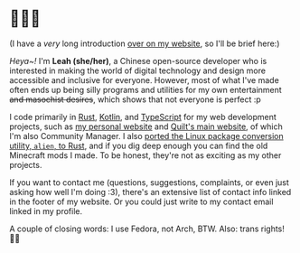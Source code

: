 # 👋👩‍💻

(I have a *very* long introduction [over on my website](https://pluie.me), so I'll be brief here:)

*Heya~!* I'm **Leah (she/her)**, a Chinese open-source developer who is interested in making the world of digital technology and design more accessible and inclusive for everyone. However, most of what I've made often ends up being silly programs and utilities for my own entertainment ~~and masochist desires~~, which shows that not everyone is perfect :p

I code primarily in [Rust](https://rust-lang.org), [Kotlin](https://kotlinlang.org), and [TypeScript](https://typescriptlang.org) for my web development projects, such as [my personal website](https://pluie.me) and [Quilt's main website](https://github.com/QuiltMC/quiltmc.org), of which I'm also Community Manager. I also [ported the Linux package conversion utility, `alien`, to Rust](https://github.com/pluiedev/alien), and if you dig deep enough you can find the old Minecraft mods I made. To be honest, they're not as exciting as my other projects.

If you want to contact me (questions, suggestions, complaints, or even just asking how well I'm doing :3), there's an extensive list of contact info linked in the footer of my website. Or you could just write to my contact email linked in my profile.

A couple of closing words:
I use Fedora, not Arch, BTW.
Also: trans rights! 🏳️‍⚧️
